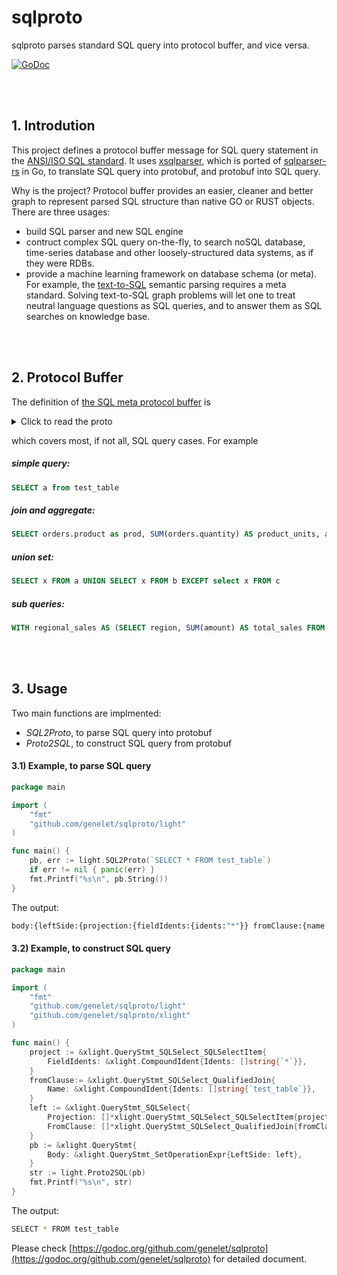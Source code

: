 # sqlproto

sqlproto parses standard SQL query into protocol buffer, and vice versa.

[![GoDoc](https://godoc.org/github.com/genelet/sqlproto?status.svg)](https://godoc.org/github.com/genelet/sqlproto)


<br /><br />
## 1. Introdution

This project defines a protocol buffer message for SQL query statement in the [ANSI/ISO SQL standard](https://en.wikipedia.org/wiki/ISO/IEC_9075).
It uses [xsqlparser](https://github.com/akito0107/xsqlparser), which is ported of [sqlparser-rs](https://github.com/andygrove/sqlparser-rs) in Go, to translate SQL query into protobuf, and protobuf into SQL query.

Why is the project? Protocol buffer provides an easier, cleaner and better graph to represent parsed SQL structure than native GO or RUST objects. There are three usages:

- build SQL parser and new SQL engine
- contruct complex SQL query on-the-fly, to search noSQL database, time-series database and other loosely-structured data systems, as if they were RDBs.
- provide a machine learning framework on database schema (or meta). For example, the [text-to-SQL](https://yale-lily.github.io/spider) semantic parsing requires a meta standard. Solving text-to-SQL graph problems will let one to treat neutral language questions as SQL queries, and to answer them as SQL searches on knowledge base.

<br /><br />
## 2. Protocol Buffer

The definition of [the SQL meta protocol buffer](https://github.com/genelet/sqlproto/blob/main/proto/sqlight.proto) is

<details>
	<summary>Click to read the proto</summary>
	
```protobuf
syntax = "proto3";
package sqlight;

option go_package = "./xlight";

enum OperatorType {
	Plus = 0;
	Minus = 1;
	Multiply = 2;
	Divide = 3;
	Modulus = 4;
	Gt = 5;
	Lt = 6;
	GtEq = 7;
	LtEq = 8;
	Eq = 9;
	NotEq = 10;
	And = 11;
	Or = 12;
	Not = 13;
	Like = 14;
	NotLike = 15;
	None = 16;
}

enum AggType {
	UnknownAgg = 0;
	MAX    = 1;
	MIN    = 2;
	COUNT  = 3;
	SUM    = 4;
	AVG    = 5;
}

enum SetOperatorType {
	Union = 0;
	Intersect = 1;
	Except = 2;
}

enum JoinTypeCondition {
	INNER = 0;
	LEFT = 1;
	RIGHT = 2;
	FULL = 3;
	LEFTOUTER = 4;
	RIGHTOUTER = 5;
	FULLOUTER = 6;
	IMPLICIT = 7;
}

message CompoundIdent {
	repeated string idents = 1;
}

message AggFunction {
	AggType typeName = 1;
	repeated CompoundIdent restArgs = 2;
}

message QueryStmt {
	message CTE {
		string aliasName = 1;
		QueryStmt query = 2;
    }
	repeated CTE CTEs = 2;

	message InSubQuery {
		CompoundIdent expr = 1;
		QueryStmt subQuery = 2;
		bool negated = 3;
	}

	message BinaryExpr {
		oneof LeftOneOf {
			CompoundIdent leftIdents = 1;
			BinaryExpr leftBinary = 2;
		}
		OperatorType op = 3;
		oneof RightOneOf {
			CompoundIdent rightIdents = 4;
			BinaryExpr rightBinary = 5;
			InSubQuery queryValue = 6;
			string singleQuotedString = 7;
			double doubleValue = 8;
			int64 longValue = 9;
		}
	}

	message SQLSelect {
		bool distinctBool = 1;

		message SQLSelectItem {
			AggFunction fieldFunction = 1;
			CompoundIdent fieldIdents = 2;
			string aliasName = 3;
		}
		repeated SQLSelectItem projection = 2;

		message QualifiedJoin {
			CompoundIdent name = 1;
			string aliasName = 2;
			QualifiedJoin leftElement = 3;
			JoinTypeCondition typeCondition = 4;
			BinaryExpr spec = 5;
		}
		repeated QualifiedJoin fromClause = 3;

		oneof WhereClause {
			InSubQuery inQuery = 4;
			BinaryExpr binExpr = 5;
		}

		repeated CompoundIdent groupByClause = 8;
		BinaryExpr havingClause = 9;
	}
	message SetOperationExpr {
		SQLSelect leftSide = 1;
		bool allBool = 2;
		SetOperatorType op = 3;
		SetOperationExpr rightSide = 4;
	}
	SetOperationExpr body = 4;

	message OrderByExpr {
		CompoundIdent expr = 1;
		bool aSCBool = 3;
	}
	repeated OrderByExpr orderBy = 5;

	message LimitExpr {
		bool allBool = 1;
		int64 limitValue = 4;
		int64 offsetValue = 5;
	}
	LimitExpr limitExpression = 6;
}
```
</details>

which covers most, if not all, SQL query cases. For example

##### simple query: 
```sql
SELECT a from test_table
```

##### join and aggregate: 
```sql
SELECT orders.product as prod, SUM(orders.quantity) AS product_units, accounts.* FROM orders LEFT JOIN accounts ON orders.account_id = accounts.id INNER JOIN accounts_type ON accounts_type.type_id = accounts.type_id WHERE orders.region IN (SELECT region FROM top_regions) ORDER BY product_units ASC LIMIT 100
```

##### union set: 
```sql
SELECT x FROM a UNION SELECT x FROM b EXCEPT select x FROM c
```

##### sub queries: 
```sql
WITH regional_sales AS (SELECT region, SUM(amount) AS total_sales FROM orders GROUP BY region) SELECT product, SUM(quantity) AS product_units FROM orders WHERE region IN (SELECT region FROM top_regions) GROUP BY region, product
```

<br /><br />
## 3. Usage

Two main functions are implmented:
- _SQL2Proto_, to parse SQL query into protobuf
- _Proto2SQL_, to construct SQL query from protobuf

#### 3.1) Example, to parse SQL query

```go
package main

import (
    "fmt"
    "github.com/genelet/sqlproto/light"
)

func main() {
    pb, err := light.SQL2Proto(`SELECT * FROM test_table`)
    if err != nil { panic(err) }
    fmt.Printf("%s\n", pb.String())
}
```

The output:

```bash
body:{leftSide:{projection:{fieldIdents:{idents:"*"}} fromClause:{name:{idents:"test_table"}}}}.
```



#### 3.2) Example, to construct SQL query

```go
package main

import (
    "fmt"
    "github.com/genelet/sqlproto/light"
    "github.com/genelet/sqlproto/xlight"
)

func main() {
    project := &xlight.QueryStmt_SQLSelect_SQLSelectItem{
        FieldIdents: &xlight.CompoundIdent{Idents: []string{`*`}},
    }
    fromClause:= &xlight.QueryStmt_SQLSelect_QualifiedJoin{
        Name: &xlight.CompoundIdent{Idents: []string{`test_table`}},
    }
    left := &xlight.QueryStmt_SQLSelect{
        Projection: []*xlight.QueryStmt_SQLSelect_SQLSelectItem{project},
        FromClause: []*xlight.QueryStmt_SQLSelect_QualifiedJoin{fromClause},
    }
    pb := &xlight.QueryStmt{
        Body: &xlight.QueryStmt_SetOperationExpr{LeftSide: left},
    }
    str := light.Proto2SQL(pb)
    fmt.Printf("%s\n", str)
}
```

The output:

```bash
SELECT * FROM test_table
```

Please check [https://godoc.org/github.com/genelet/sqlproto](https://godoc.org/github.com/genelet/sqlproto) for detailed document.

